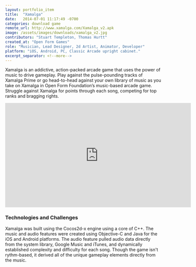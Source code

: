 ```yaml
---
layout: portfolio_item
title:  "Xamalga"
date:   2014-07-01 11:17:49 -0700
categories: download game
remote_url: http://www.xamalga.com/Xamalga_v2.apk
image: /assets/images/downloads/xamalga_v2.jpg
contributors: "Stuart Templeton, Thomas Hurtt"
created_at: "Open Form Games"
role: "Musician, Lead Designer, 2d Artist, Animator, Developer"
platform: "iOS, Android, PC, Classic Arcade upright cabinet."
excerpt_separator: <!--more-->
---
```

Xamalga is an addictive, action-packed arcade game that uses the power of music to drive gameplay. Play against the pulse-pounding tracks of Xamalga Prime or go head-to-head against your own library of music as you take on Xamalga in Open Form Foundation’s music-based arcade game. Struggle against Xamalga for points through each song, competing for top ranks and bragging rights.
<!--more-->
<div style="text-align:center">
<iframe src="https://player.vimeo.com/video/232894913" width="600" height="337" frameborder="0" webkitallowfullscreen mozallowfullscreen allowfullscreen></iframe>
</div>

### Technologies and Challenges

Xamalga was built using the Cocos2d-x engine using a core of C++. The music and audio features were created using Objective-C and Java for the iOS and Android platforms. The audio feature pulled audio data directly from the system library, Google Music and iTunes, and dynamically established complexity and difficulty for each song. Though the game isn't rythm-based, it derived all of the unique gameplay elements directly from the music.